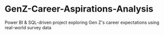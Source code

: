 # GenZ-Career-Aspirations-Analysis
Power BI &amp; SQL-driven project exploring Gen Z's career expectations using real-world survey data

